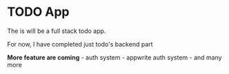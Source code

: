 # TODO App

The is will be a full stack todo app.

For now, I have completed just todo's backend part

**More feature are coming** - auth system - appwrite auth system - and many more
